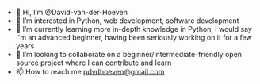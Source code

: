 - 👋 Hi, I’m @David-van-der-Hoeven
- 👀 I’m interested in Python, web development, software development
- 🌱 I’m currently learning more in-depth knowledge in Python, I would say I'm an advanced beginner, having been seriously working on it for a few years
- 💞️ I’m looking to collaborate on a beginner/intermediate-friendly open source project where I can contribute and learn
- 📫 How to reach me pdvdhoeven@gmail.com

<!---
David-van-der-Hoeven/David-van-der-Hoeven is a ✨ special ✨ repository because its `README.md` (this file) appears on your GitHub profile.
You can click the Preview link to take a look at your changes.
--->
